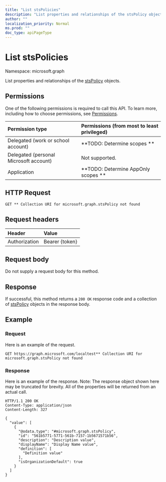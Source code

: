 ```yaml
---
title: "List stsPolicies"
description: "List properties and relationships of the stsPolicy objects."
author: ""
localization_priority: Normal
ms.prod: ""
doc_type: apiPageType
---
```


# List stsPolicies

Namespace: microsoft.graph

List properties and relationships of the [stsPolicy](../resources/stspolicy.md) objects.

## Permissions
One of the following permissions is required to call this API. To learn more, including how to choose permissions, see [Permissions](/concepts/permissions-reference.md).

|Permission type|Permissions (from most to least privileged)|
|:---|:---|
|Delegated (work or school account)|**TODO: Determine scopes **|
|Delegated (personal Microsoft account)|Not supported.|
|Application|**TODO: Determine AppOnly scopes **|

## HTTP Request
<!-- {
  "blockType": "ignored"
}
-->
``` http
GET ** Collection URI for microsoft.graph.stsPolicy not found
```

## Request headers
|Header|Value|
|:---|:---|
|Authorization|Bearer {token}|

## Request body
Do not supply a request body for this method.

## Response
If successful, this method returns a `200 OK` response code and a collection of [stsPolicy](../resources/stspolicy.md) objects in the response body.

## Example

### Request
Here is an example of the request.
<!-- {
  "blockType": "request",
  "name": "get_stspolicy"
}
-->
``` http
GET https://graph.microsoft.com/localtest** Collection URI for microsoft.graph.stsPolicy not found
```

### Response
Here is an example of the response. Note: The response object shown here may be truncated for brevity. All of the properties will be returned from an actual call.
<!-- {
  "blockType": "response",
  "truncated": true,
  "@odata.type": "collection(microsoft.graph.stspolicy)"
}
-->
``` http
HTTP/1.1 200 OK
Content-Type: application/json
Content-Length: 327

{
  "value": [
    {
      "@odata.type": "#microsoft.graph.stsPolicy",
      "id": "561b5771-5771-561b-7157-1b5671571b56",
      "description": "Description value",
      "displayName": "Display Name value",
      "definition": [
        "Definition value"
      ],
      "isOrganizationDefault": true
    }
  ]
}
```

